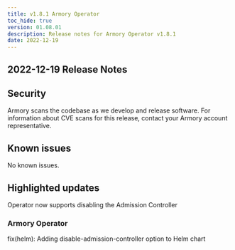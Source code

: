 ```yaml
---
title: v1.8.1 Armory Operator
toc_hide: true
version: 01.08.01
description: Release notes for Armory Operator v1.8.1
date: 2022-12-19
---
```


## 2022-12-19 Release Notes

## Security

Armory scans the codebase as we develop and release software. For information about CVE scans for this release, contact your Armory account representative.

## Known issues

No known issues.

## Highlighted updates

Operator now supports disabling the Admission Controller

### Armory Operator

fix(helm): Adding disable-admission-controller option to Helm chart